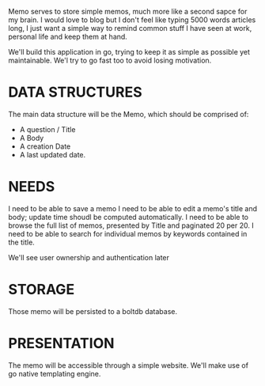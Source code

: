 Memo serves to store simple memos, much more like a second sapce for my brain.
I would love to blog but I don't feel like typing 5000 words articles long, I 
just want a simple way to remind common stuff I have seen at work, personal life
and keep them at hand. 

We'll build this application in go, trying to keep it as simple as possible yet 
maintainable. We'l try to go fast too to avoid losing motivation. 

# DATA STRUCTURES
The main data structure will be the Memo, which should be comprised of: 

- A question / Title
- A Body
- A creation Date
- A last updated date. 

# NEEDS
I need to be able to save a memo
I need to be able to edit a memo's title and body; update time shoudl be computed automatically.
I need to be able to browse the full list of memos, presented by Title and paginated 20 per 20. 
I need to be able to search for individual memos by keywords contained in the title.

We'll see user ownership and authentication later

# STORAGE
Those memo will be persisted to a boltdb database. 

# PRESENTATION
The memo will be accessible through a simple website. We'll make use of go native
templating engine. 

